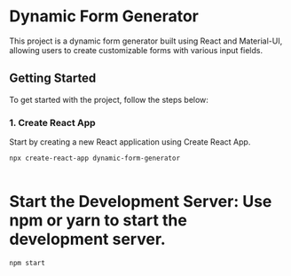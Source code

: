 # Dynamic Form Generator

This project is a dynamic form generator built using React and Material-UI, allowing users to create customizable forms with various input fields.

## Getting Started

To get started with the project, follow the steps below:

### 1. Create React App

Start by creating a new React application using Create React App.

```bash
npx create-react-app dynamic-form-generator



```
# Start the Development Server: Use npm or yarn to start the development server.
```bash
npm start

